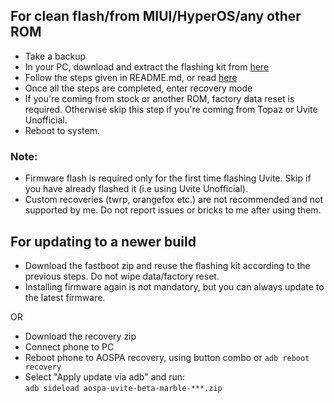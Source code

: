 ## For clean flash/from MIUI/HyperOS/any other ROM

- Take a backup
- In your PC, download and extract the flashing kit from [here](https://github.com/ghostrider-reborn/aospa-flashing-kit/archive/refs/heads/marble.zip)
- Follow the steps given in README.md, or read [here](https://github.com/ghostrider-reborn/aospa-flashing-kit#steps)
- Once all the steps are completed, enter recovery mode
- If you're coming from stock or another ROM, factory data reset is required. Otherwise skip this step if you're coming from Topaz or Uvite Unofficial.
- Reboot to system.

### Note:

- Firmware flash is required only for the first time flashing Uvite. Skip if you have already flashed it (i.e using Uvite Unofficial).
- Custom recoveries (twrp, orangefox etc.) are not recommended and not supported by me. Do not report issues or bricks to me after using them.

## For updating to a newer build
- Download the fastboot zip and reuse the flashing kit according to the previous steps. Do not wipe data/factory reset.
- Installing firmware again is not mandatory, but you can always update to the latest firmware.

OR

- Download the recovery zip
- Connect phone to PC
- Reboot phone to AOSPA recovery, using button combo or `adb reboot recovery`
- Select "Apply update via adb" and run:  
`adb sideload aospa-uvite-beta-marble-***.zip`
